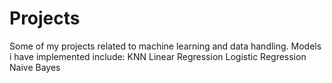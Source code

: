 # Projects
Some of my projects related to machine learning and data handling.
Models i have implemented include:
KNN
Linear Regression
Logistic Regression
Naive Bayes
